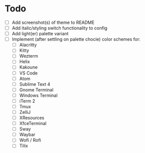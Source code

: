 # Todo


- [ ] Add screenshot(s) of theme to README
- [ ] Add italic/styling switch functionality to config
- [ ] Add light(er) palette variant
- [ ] Implement (after settling on palette chocie) color schemes for:
    - [ ] Alacritty
    - [ ] Kitty
    - [ ] Wezterm
    - [ ] Helix
    - [ ] Kakoune
    - [ ] VS Code
    - [ ] Atom
    - [ ] Sublime Text 4
    - [ ] Gnome Terminal
    - [ ] Windows Terminal
    - [ ] iTerm 2
    - [ ] Tmux
    - [ ] ZelliJ
    - [ ] XResources
    - [ ] XfceTerminal
    - [ ] Sway
    - [ ] Waybar
    - [ ] Wofi / Rofi
    - [ ] Tilix
